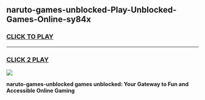 
## naruto-games-unblocked-Play-Unblocked-Games-Online-sy84x
<h3>
<a href="https://premium76.site?title=naruto-games-unblocked&ref=24A">CLICK TO PLAY</a></h3>
<hr>

<h3>
<a href="https://premium76.site?title=naruto-games-unblocked&ref=24A">CLICK 2 PLAY</a>
  
</h3>

<a href="https://premium76.site?title=naruto-games-unblocked&ref=24A"><img src="https://clearcache.store/games.png"></a>


**naruto-games-unblocked games unblocked: Your Gateway to Fun and Accessible Online Gaming**
